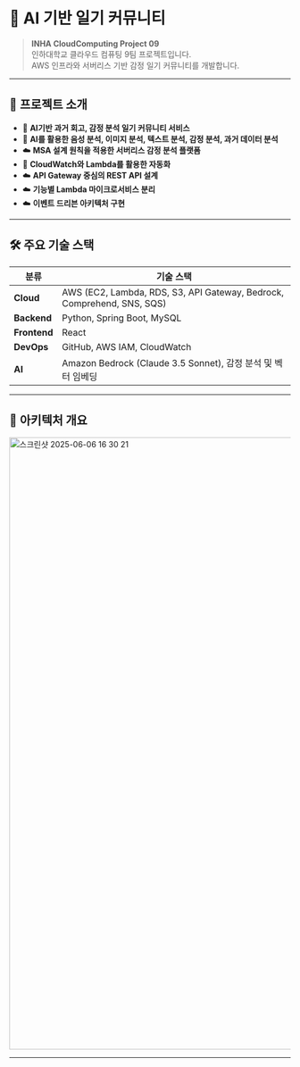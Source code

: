 # 🧠 AI 기반 일기 커뮤니티

> **INHA CloudComputing Project 09**  
> 인하대학교 클라우드 컴퓨팅 9팀 프로젝트입니다.  
> AWS 인프라와 서버리스 기반 감정 일기 커뮤니티를 개발합니다.
---

## 📌 프로젝트 소개

- 🧾 **AI기반 과거 회고, 감정 분석 일기 커뮤니티 서비스**
- 🤝 **AI를 활용한 음성 분석, 이미지 분석, 텍스트 분석, 감정 분석, 과거 데이터 분석**
- ☁️ **MSA 설계 원칙을 적용한 서버리스 감정 분석 플랫폼**
- 🔁 **CloudWatch와 Lambda를 활용한 자동화**
- ☁️ **API Gateway 중심의 REST API 설계**
- ☁️ **기능별 Lambda 마이크로서비스 분리**
- ☁️ **이벤트 드리븐 아키텍처 구현**
---

## 🛠️ 주요 기술 스택

| 분류       | 기술 스택                                                                 |
|------------|--------------------------------------------------------------------------|
| **Cloud**  | AWS (EC2, Lambda, RDS, S3, API Gateway, Bedrock, Comprehend, SNS, SQS)   |
| **Backend**| Python, Spring Boot, MySQL                                              |
| **Frontend**| React                                                                   |
| **DevOps** | GitHub, AWS IAM, CloudWatch                                             |
| **AI**     | Amazon Bedrock (Claude 3.5 Sonnet), 감정 분석 및 벡터 임베딩           |

---

## 🧩 아키텍처 개요

<img width="1097" alt="스크린샷 2025-06-06 16 30 21" src="https://github.com/user-attachments/assets/3ff3b267-0268-4a67-97cb-aecd5dc67eed" />




---

